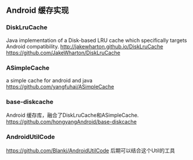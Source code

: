 ## Android 缓存实现

### DiskLruCache
Java implementation of a Disk-based LRU cache which specifically targets Android compatibility. http://jakewharton.github.io/DiskLruCache
https://github.com/JakeWharton/DiskLruCache

### ASimpleCache
a simple cache for android and java
https://github.com/yangfuhai/ASimpleCache

### base-diskcache
Android 缓存库，融合了DiskLruCache和ASimpleCache.
https://github.com/hongyangAndroid/base-diskcache


### AndroidUtilCode
https://github.com/Blankj/AndroidUtilCode
后期可以结合这个Util的工具
